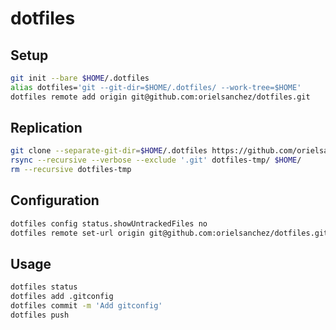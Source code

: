 # dotfiles

## Setup

```sh
git init --bare $HOME/.dotfiles
alias dotfiles='git --git-dir=$HOME/.dotfiles/ --work-tree=$HOME'
dotfiles remote add origin git@github.com:orielsanchez/dotfiles.git
```

## Replication

```sh
git clone --separate-git-dir=$HOME/.dotfiles https://github.com/orielsanchez/dotfiles.git dotfiles-tmp
rsync --recursive --verbose --exclude '.git' dotfiles-tmp/ $HOME/
rm --recursive dotfiles-tmp
```

## Configuration

```sh
dotfiles config status.showUntrackedFiles no
dotfiles remote set-url origin git@github.com:orielsanchez/dotfiles.git
```

## Usage

```sh
dotfiles status
dotfiles add .gitconfig
dotfiles commit -m 'Add gitconfig'
dotfiles push
```
